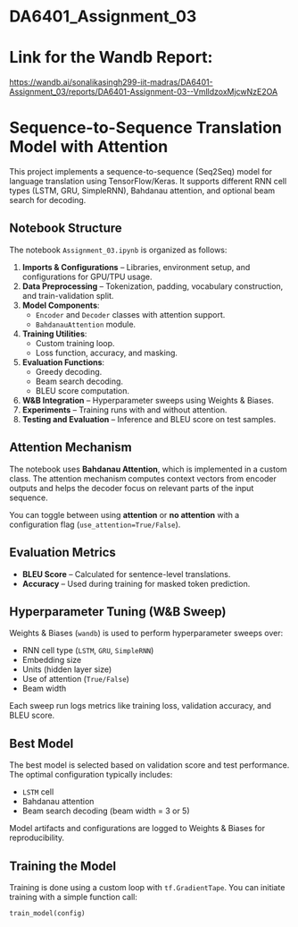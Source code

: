# DA6401_Assignment_03
# Link for the Wandb Report:

https://wandb.ai/sonalikasingh299-iit-madras/DA6401-Assignment_03/reports/DA6401-Assignment-03--VmlldzoxMjcwNzE2OA


# Sequence-to-Sequence Translation Model with Attention

This project implements a sequence-to-sequence (Seq2Seq) model for language translation using TensorFlow/Keras. It supports different RNN cell types (LSTM, GRU, SimpleRNN), Bahdanau attention, and optional beam search for decoding.

##  Notebook Structure

The notebook `Assignment_03.ipynb` is organized as follows:

1. **Imports & Configurations** – Libraries, environment setup, and configurations for GPU/TPU usage.
2. **Data Preprocessing** – Tokenization, padding, vocabulary construction, and train-validation split.
3. **Model Components**:
   - `Encoder` and `Decoder` classes with attention support.
   - `BahdanauAttention` module.
4. **Training Utilities**:
   - Custom training loop.
   - Loss function, accuracy, and masking.
5. **Evaluation Functions**:
   - Greedy decoding.
   - Beam search decoding.
   - BLEU score computation.
6. **W&B Integration** – Hyperparameter sweeps using Weights & Biases.
7. **Experiments** – Training runs with and without attention.
8. **Testing and Evaluation** – Inference and BLEU score on test samples.

##  Attention Mechanism

The notebook uses **Bahdanau Attention**, which is implemented in a custom class. The attention mechanism computes context vectors from encoder outputs and helps the decoder focus on relevant parts of the input sequence.

You can toggle between using **attention** or **no attention** with a configuration flag (`use_attention=True/False`).

##  Evaluation Metrics

- **BLEU Score** – Calculated for sentence-level translations.
- **Accuracy** – Used during training for masked token prediction.

##  Hyperparameter Tuning (W&B Sweep)

Weights & Biases (`wandb`) is used to perform hyperparameter sweeps over:

- RNN cell type (`LSTM`, `GRU`, `SimpleRNN`)
- Embedding size
- Units (hidden layer size)
- Use of attention (`True/False`)
- Beam width

Each sweep run logs metrics like training loss, validation accuracy, and BLEU score.

##  Best Model

The best model is selected based on validation score and test performance. The optimal configuration typically includes:

- `LSTM` cell
- Bahdanau attention
- Beam search decoding (beam width = 3 or 5)

Model artifacts and configurations are logged to Weights & Biases for reproducibility.

##  Training the Model

Training is done using a custom loop with `tf.GradientTape`. You can initiate training with a simple function call:

```python
train_model(config)
